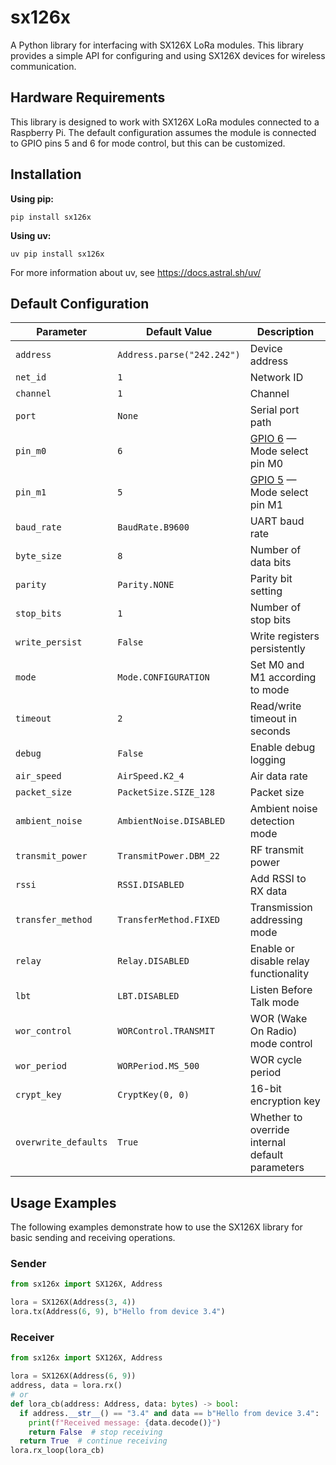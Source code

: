 # sx126x

A Python library for interfacing with SX126X LoRa modules. This library provides a simple API for configuring and using SX126X devices for wireless communication.

## Hardware Requirements

This library is designed to work with SX126X LoRa modules connected to a Raspberry Pi. The default configuration assumes the module is connected to GPIO pins 5 and 6 for mode control, but this can be customized.

## Installation

**Using pip:**
```shell
pip install sx126x
```

**Using uv:**
```shell
uv pip install sx126x
```

For more information about uv, see https://docs.astral.sh/uv/

## Default Configuration

| Parameter            | Default Value              | Description                                                           |
|----------------------|----------------------------|-----------------------------------------------------------------------|
| `address`            | `Address.parse("242.242")` | Device address                                                        |
| `net_id`             | `1`                        | Network ID                                                            |
| `channel`            | `1`                        | Channel                                                               |
| `port`               | `None`                     | Serial port path                                                      |
| `pin_m0`             | `6`                        | [GPIO 6](https://pinout.xyz/pinout/pin31_gpio6/) — Mode select pin M0 |
| `pin_m1`             | `5`                        | [GPIO 5](https://pinout.xyz/pinout/pin29_gpio5/) — Mode select pin M1 |
| `baud_rate`          | `BaudRate.B9600`           | UART baud rate                                                        |
| `byte_size`          | `8`                        | Number of data bits                                                   |
| `parity`             | `Parity.NONE`              | Parity bit setting                                                    |
| `stop_bits`          | `1`                        | Number of stop bits                                                   |
| `write_persist`      | `False`                    | Write registers persistently                                          |
| `mode`               | `Mode.CONFIGURATION`       | Set M0 and M1 according to mode                                       |
| `timeout`            | `2`                        | Read/write timeout in seconds                                         |
| `debug`              | `False`                    | Enable debug logging                                                  |
| `air_speed`          | `AirSpeed.K2_4`            | Air data rate                                                         |
| `packet_size`        | `PacketSize.SIZE_128`      | Packet size                                                           |
| `ambient_noise`      | `AmbientNoise.DISABLED`    | Ambient noise detection mode                                          |
| `transmit_power`     | `TransmitPower.DBM_22`     | RF transmit power                                                     |
| `rssi`               | `RSSI.DISABLED`            | Add RSSI to RX data                                                   |
| `transfer_method`    | `TransferMethod.FIXED`     | Transmission addressing mode                                          |
| `relay`              | `Relay.DISABLED`           | Enable or disable relay functionality                                 |
| `lbt`                | `LBT.DISABLED`             | Listen Before Talk mode                                               |
| `wor_control`        | `WORControl.TRANSMIT`      | WOR (Wake On Radio) mode control                                      |
| `wor_period`         | `WORPeriod.MS_500`         | WOR cycle period                                                      |
| `crypt_key`          | `CryptKey(0, 0)`           | 16-bit encryption key                                                 |
| `overwrite_defaults` | `True`                     | Whether to override internal default parameters                       |


## Usage Examples

The following examples demonstrate how to use the SX126X library for basic sending and receiving operations.

### Sender

```python
from sx126x import SX126X, Address

lora = SX126X(Address(3, 4))
lora.tx(Address(6, 9), b"Hello from device 3.4")
```

### Receiver

```python
from sx126x import SX126X, Address

lora = SX126X(Address(6, 9))
address, data = lora.rx()
# or
def lora_cb(address: Address, data: bytes) -> bool:
  if address.__str__() == "3.4" and data == b"Hello from device 3.4":
    print(f"Received message: {data.decode()}")
    return False  # stop receiving
  return True  # continue receiving
lora.rx_loop(lora_cb)
```
